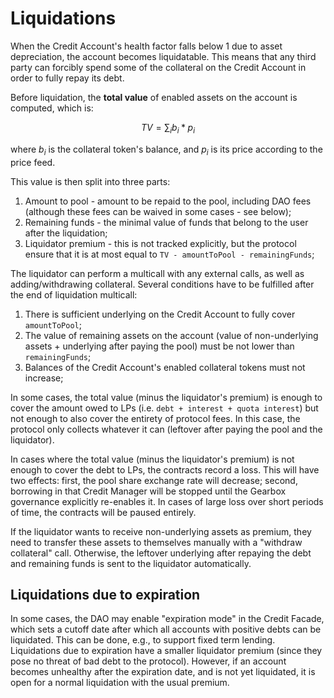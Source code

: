 # Liquidations

When the Credit Account's health factor falls below 1 due to asset depreciation, the account becomes liquidatable. This means that any third party can forcibly spend some of the collateral on the Credit Account in order to fully repay its debt.

Before liquidation, the **total value** of enabled assets on the account is computed, which is:

$$
 TV = \sum_{i}{b_i * p_i}
$$

where $b_i$ is the collateral token's balance, and $p_i$ is its price according to the price feed.

This value is then split into three parts:
1. Amount to pool - amount to be repaid to the pool, including DAO fees (although these fees can be waived in some cases - see below);
2. Remaining funds - the minimal value of funds that belong to the user after the liquidation;
3. Liquidator premium - this is not tracked explicitly, but the protocol ensure that it is at most equal to `TV - amountToPool - remainingFunds`;

The liquidator can perform a multicall with any external calls, as well as adding/withdrawing collateral. Several conditions have to be fulfilled after the end of liquidation multicall:

1. There is sufficient underlying on the Credit Account to fully cover `amountToPool`;
2. The value of remaining assets on the account (value of non-underlying assets + underlying after paying the pool) must be not lower than `remainingFunds`;
3. Balances of the Credit Account's enabled collateral tokens must not increase;

In some cases, the total value (minus the liquidator's premium) is enough to cover the amount owed to LPs (i.e. `debt + interest + quota interest`) but not enough to also cover the entirety of protocol fees. In this case, the protocol only collects whatever it can (leftover after paying the pool and the liquidator).

In cases where the total value (minus the liquidator's premium) is not enough to cover the debt to LPs, the contracts record a loss. This will have two effects: first, the pool share exchange rate will decrease; second, borrowing in that Credit Manager will be stopped until the Gearbox governance explicitly re-enables it. In cases of large loss over short periods of time, the contracts will be paused entirely.

If the liquidator wants to receive non-underlying assets as premium, they need to transfer these assets to themselves manually with a "withdraw collateral" call. Otherwise, the leftover underlying after repaying the debt and remaining funds is sent to the liquidator automatically.

## Liquidations due to expiration

In some cases, the DAO may enable "expiration mode" in the Credit Facade, which sets a cutoff date after which all accounts with positive debts can be liquidated. This can be done, e.g., to support fixed term lending. Liquidations due to expiration have a smaller liquidator premium (since they pose no threat of bad debt to the protocol). However, if an account becomes unhealthy after the expiration date, and is not yet liquidated, it is open for a normal liquidation with the usual premium.

